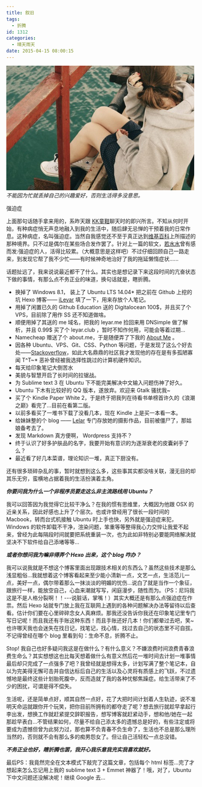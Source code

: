 ```yaml
---
title: 叙旧
tags:
  - 折腾
id: 1312
categories:
  - 晴天雨天
date: 2015-04-15 08:00:15
---
```


!["what-i-have-done-recent"](/images/xujiu.jpg)
*不能因为忙就丢掉自己的兴趣爱好，否则生活得多没意思。*

强迫症

上面那句话随手拿来用的，系昨天跟 [KK童鞋](http://fourseven.net/ "KK")聊天时的即兴所言。不知从何时开始，有种病症悄无声息地融入到我的生活中，随后肆无忌惮的干预着我的日常作息。这种病症，名叫强迫症。当然自我感觉还不至于真正达到[维基百科](http://zh.wikipedia.org/wiki/%E5%BC%BA%E8%BF%AB%E7%97%87 "强迫症")上所描述的那种境界。只不过是偶尔在某些场合发作罢了。针对上一篇的软文，[若水水](http://muo.me "若水水")曾有感而发:强迫症的人，活得比较累。（大概意思是这样吧）不过仔细回顾自己一路走来，到发现它帮了我不少忙——有时候神奇地治好了我的拖延懒惰症状......

话题扯远了，我来说说最近都干了什么。其实也是想记录下来这段时间的亢奋状态下做的事情，有那么点不务正业的味道，换句话就是，瞎折腾。

<!--more-->

*   换掉了 Windows 8.1， 装上了 Ubuntu LTS 14.04*   把之前在 Github 上挖的坑 Hexo 博客—— [iLeyar](http://ileyar.github.io) 填了一下，用来存放个人笔记。
*   用掉了闲置已久的 Github Education 送的 Digitalocean 100$，并且买了个 VPS，目前除了用作 SS 还不知道做啥。
*   顺便用掉了其送的 me 域名，把我的 leyar.me 捡回来用 DNSimple 做了解析，并且 0.99$ 买了个 leyar.club ，暂时不知作何用，可能会等着过期...
*   Namecheap 赠送了个 about.me，于是随便弄了下我的 [About Me](https://about.me/leyar "aboutme") 。
*   因各种 Ubuntu、VPS、Git、CSS、Python 等问题，于是发现了这么个好去处——[Stackoverflow](http://stackoverflow.com/)，如此大名鼎鼎的社区我才发现他的存在是有多孤陋寡闻 T^T~*   恶补曾经被我选择性跳过的计算机硬件知识。
*   每天给印象笔记大倒苦水
*   美貌与智慧开启了长时间的拉锯战。
*   为 Sublime text 3 在 Ubuntu 下不能完美解决中文输入问题伤神了好久。
*   Ubuntu 下木有比较好的 QQ 版本，遂放弃。欢迎来 Gtalk 骚扰我~
*   买了个 Kindle Paper White 2，于是终于把我列在待看书单榜首许久的《浪潮之巅》看完了...目前在看第二版。
*   以前多看买了一堆书下载了没看几本，现在 Kindle 上是买一本看一本。
*   给妹妹整的个 blog —— [Lelar](http://www.leyar.com "Lelar") 专门存放她的摄影作品，目前被僵尸了，那姑娘备考去了。
*   发现 Markdown 真方便啊， Wordpress 支持不？
*   终于认识了好多护肤品的名字，我要开始有意识的为逐渐衰老的皮囊剁手了么？
*   最近看了好几本菜谱，理论知识一堆，真正下厨没有。



还有很多琐碎杂乱的事，暂时就想到这么多，这些事其实都没啥关联，漫无目的却其乐无穷，蛮横地占据着我的生活扮演着主角。

**_你要问我为什么一个非程序员要走这么非主流路线用 Ubuntu？_**

我可以回答因为我觉得它比较干净么？在我的惯有思维里，大概因为他跟 OSX 的近亲关系，因此好感也上升了个层次。也或许曾经用了很长一段时间的 Macbook，转而台式机接触 Ubuntu 时上手也快，另外就是强迫症来犯，Windows 的软件卸载不干净，渲染问题，笨重等等整得我心力交悴让我爱不起来，曾经为此每隔段时间就要把系统重装一次，也为此如非特别必要能网络解决就坚决不下软件给自己添堵等等...

**_或者你想问我为嘛非得弄个 Hexo 出来，这个 blog 咋办？_**

我可以说我就是不想这个博客里面出现跟技术相关的东西么？虽然这些技术是那么浅显粗俗...我就想着这个博客看起来至少能小清新一点，文艺一点，生活范儿一点，美好一点，偶尔带着那么一抹淡淡的明媚的忧伤...说白了就是当作一个象征，跟旅行一样，能放空自己，心血来潮就写写，闲庭漫步，随性而为。（PS：尼玛我这是不是人格分裂啊！！---说脏话，掌嘴！）其实大概还是有那么点强迫症在作祟。然后 Hexo 站就专门放上我在互联网上遇到的各种问题解决办法等留待以后查看。估计你们要在心里碎碎念女人真麻烦。那我还没告诉你我还在印象笔记里专门写日记呢！而且我还有手账这种东西！而且手账还好几本！你们都晕过去吧，笑~ 也许哪天我也会迷失在找日记，找笔记，找心情，找过去自己的状态里不可自拔。不记得曾经在哪个 blog 里看到句：生命不息，折腾不止。

 Stop! 我自己也好多疑问我这是在做什么？有什么意义？不嫌浪费时间浪费青春浪费生命么？其实想想这也比每天想着做什么有意义然后花一堆时间去计划一堆事情最后却只完成了一点强多了吧？我曾经就是想得太多，计划写满了整个笔记本，自以为完美得无懈可击并自信达标后自己的生活以及心灵将有质感上的飞跃，不过遗憾地是最终这些计划胎死腹中，反而造就了我的各种忧郁焦躁症。给生活带来了不少的困扰，可谓是得不偿失。

生活呢，还是简单点好，顺其自然一点好，花了大把时间计划着人生轨迹，说不准明天命运就跟你开个玩笑，把你目前所拥有的都夺走了呢？想去旅行就趁早拿起行李出发，想换工作就赶紧提交辞职报告，想写博客就赶紧动手，想和他/她在一起那趁早表白...不管结果如何，尽量不给自己添太多的遗憾总是好的，有些注定或将要成为遗憾但曾为此努力过，那也算不负青春不负生命了，生活也不总是那么理所当然的，否则就不会有那么多的痴男怨女了。但让自己活轻松一点总没错。

**_不务正业也好，瞎折腾也罢，我开心我乐意我充实我喜欢就好。_**

最后PS：我竟然完全在文本模式下敲完了这篇文章，包括每个 html 标签...完了才想起来怎么忘记用上我的 sublime text 3 + Emmet 神器了！哦，对了，Ubuntu 下中文问题还没解决呢！继续 Google 去...
